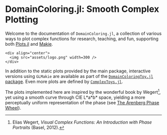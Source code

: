 # DomainColoring.jl: Smooth Complex Plotting

Welcome to the documentation of `DomainColoring.jl`, a collection of various
ways to plot complex functions for research, teaching, and fun, supporting
both [Plots.jl](https://docs.juliaplots.org) and [Makie](https://makie.org).

```@raw html
<div align="center">
  <img src="assets/logo.png" width=300 />
</div>
```

In addition to the static plots provided by the main package, interactive
versions using `GLMakie` are available as part of the [`DomainColoringToy.jl`
package](@ref "DomainColoringToy"). Even more plots are defined by
[`ComplexToys.jl`](https://eprovst.github.io/ComplexToys.jl/).

The plots implemented here are inspired by the wonderful book by Wegert[^1],
yet using a smooth curve through CIE L\*a\*b\* space, yielding a more
perceptually uniform representation of the phase (see [The Arenberg Phase
Wheel](@ref)).

[^1]:
    Elias Wegert, _Visual Complex Functions: An Introduction with Phase
    Portraits_ (Basel, 2012).

